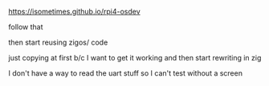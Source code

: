 https://isometimes.github.io/rpi4-osdev

follow that

then start reusing zigos/ code

just copying at first b/c I want to get it working and then start rewriting in zig

I don't have a way to read the uart stuff so I can't test without a screen
